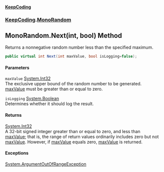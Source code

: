 #### [KeepCoding](index.md 'index')
### [KeepCoding](KeepCoding.md 'KeepCoding').[MonoRandom](MonoRandom.md 'KeepCoding.MonoRandom')
## MonoRandom.Next(int, bool) Method
Returns a nonnegative random number less than the specified maximum.  
```csharp
public virtual int Next(int maxValue, bool isLogging=false);
```
#### Parameters
<a name='KeepCoding.MonoRandom.Next(int.bool).maxValue'></a>
`maxValue` [System.Int32](https://docs.microsoft.com/en-us/dotnet/api/System.Int32 'System.Int32')  
The exclusive upper bound of the random number to be generated. [maxValue](MonoRandom.Next.QqrtxhUZrMW4HCSDApmpxA.md#KeepCoding.MonoRandom.Next(int.bool).maxValue 'KeepCoding.MonoRandom.Next(int, bool).maxValue') must be greater than or equal to zero.
  
<a name='KeepCoding.MonoRandom.Next(int.bool).isLogging'></a>
`isLogging` [System.Boolean](https://docs.microsoft.com/en-us/dotnet/api/System.Boolean 'System.Boolean')  
Determines whether it should log the result.
  
#### Returns
[System.Int32](https://docs.microsoft.com/en-us/dotnet/api/System.Int32 'System.Int32')  
A 32-bit signed integer greater than or equal to zero, and less than [maxValue](MonoRandom.Next.QqrtxhUZrMW4HCSDApmpxA.md#KeepCoding.MonoRandom.Next(int.bool).maxValue 'KeepCoding.MonoRandom.Next(int, bool).maxValue'); that is, the range of return values ordinarily includes zero but not [maxValue](MonoRandom.Next.QqrtxhUZrMW4HCSDApmpxA.md#KeepCoding.MonoRandom.Next(int.bool).maxValue 'KeepCoding.MonoRandom.Next(int, bool).maxValue'). However, if [maxValue](MonoRandom.Next.QqrtxhUZrMW4HCSDApmpxA.md#KeepCoding.MonoRandom.Next(int.bool).maxValue 'KeepCoding.MonoRandom.Next(int, bool).maxValue') equals zero, [maxValue](MonoRandom.Next.QqrtxhUZrMW4HCSDApmpxA.md#KeepCoding.MonoRandom.Next(int.bool).maxValue 'KeepCoding.MonoRandom.Next(int, bool).maxValue') is returned.
#### Exceptions
[System.ArgumentOutOfRangeException](https://docs.microsoft.com/en-us/dotnet/api/System.ArgumentOutOfRangeException 'System.ArgumentOutOfRangeException')  

